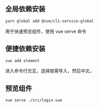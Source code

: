 ## 全局依赖安装

```bash
yarn global add @vue/cli-service-global
```

用于快速预览组件，使用 vue serve 命令

## 便捷依赖安装

```bash
vue add element
```

进入命令行交互，选择按需导入，然后中文。

## 预览组件

```bash
vue serve ./src/login.vue
```